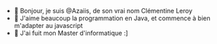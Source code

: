 - 👋 Bonjour, je suis @Azaiis, de son vrai nom Clémentine Leroy
- 👀 J'aime beaucoup la programmation en Java, et commence à bien m'adapter au javascript
- 🌱 J'ai fuit mon Master d'informatique :]

<!---
Azaiis/Azaiis is a ✨ special ✨ repository because its `README.md` (this file) appears on your GitHub profile.
You can click the Preview link to take a look at your changes.
--->
